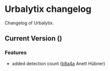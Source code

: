 # Urbalytix changelog

Changelog of Urbalytix.

## Current Version ()

### Features

-  added detection count ([b8a4a](https://github.com/starwit/Urbalytix/commit/b8a4a7727a15aa5) Anett Hübner)  

